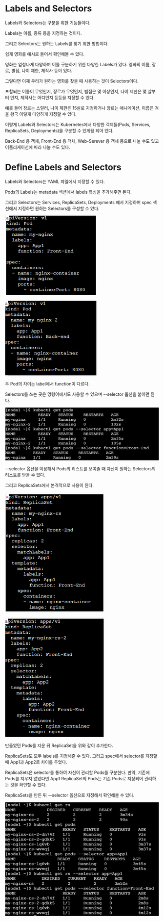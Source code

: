 # Labels and Selectors

Labels와 Selectors는 구분을 위한 기능들이다. 

Labels는 이름, 종류 등을 지정하는 것이다.

그리고 Selectors는 원하는 Labels를 찾기 위한 방법이다.

쉽게 영화를 예시로 들어서 확인해볼 수 있다.

영화는 엄청나게 다양하며 이를 구분하기 위한 다양한 Labels가 있다. 영화의 이름, 장르, 별점, 나이 제한, 제작사 등이 있다.

그렇다면 이제 우리가 원하는 영화를 찾을 때 사용하는 것이 Selectors이다.

포함되는 이름이 무엇인지, 장르가 무엇인지, 별점은 몇 이상인지, 나이 제한은 몇 살부터 인지, 제작사는 어디인지 등등을 지정할 수 있다.

예를 들어 장르는 스릴러, 나이 제한은 15살로 지정하거나 장르는 애니메이션, 이름은 겨울 왕국 이렇게 다양하게 지정할 수 있다.

이렇게 Labels와 Selectors는 Kubernetes에서 다양한 객체들(Pods, Services, ReplicaSets, Deployments)을 구분할 수 있게끔 되어 있다.

Back-End 용 객체, Front-End 용 객체, Web-Serever 용 객체 등으로 나눌 수도 있고 어플리케이션에 따라 나눌 수도 있다.

# Define Labels and Selectors

Labels와 Selectors는 YAML 파일에서 지정할 수 있다.

Pods의 Labels는 metadata 섹션에서 labels 특성을 추가해주면 된다. 

그리고 Selectors는 Services, ReplicaSets, Deployments 에서 지정하며 spec 섹션에서 지정하면 원하는 Selectors를 구성할 수 있다.

![image1](https://github.com/kjo26619/Certificated-Kubernetes-Administrator/blob/main/Chapter1/Image/label1.PNG)

![image2](https://github.com/kjo26619/Certificated-Kubernetes-Administrator/blob/main/Chapter1/Image/label2.PNG)

두 Pod의 차이는 label에서 function이 다르다. 

Selectors를 쓰는 곳은 명령어에서도 사용할 수 있으며 --selector 옵션을 붙이면 된다.

![image3](https://github.com/kjo26619/Certificated-Kubernetes-Administrator/blob/main/Chapter1/Image/label3.PNG)

--selector 옵션을 이용해서 Pods의 리스트를 보여줄 때 자신이 원하는 Selectors의 리스트를 받을 수 있다.

그리고 ReplicaSets에서 본격적으로 사용이 된다.

![image4](https://github.com/kjo26619/Certificated-Kubernetes-Administrator/blob/main/Chapter1/Image/label4.PNG)

![image5](https://github.com/kjo26619/Certificated-Kubernetes-Administrator/blob/main/Chapter1/Image/label5.PNG)

만들었던 Pods를 지운 뒤 ReplicaSet을 위와 같이 추가한다.

ReplicaSets도 모두 labels를 지정해줄 수 있다. 그리고 spec에서 selector를 지정할 때 App1과 App2로 차이를 두었다.

ReplicaSets은 selector를 통하여 자신이 관리할 Pods를 구분한다. 만약, 기존에 Pods를 지우지 않았다면 App1 ReplicaSet의 Pods는 기존 Pods로 지정되어 관리하는 것을 확인할 수 있다.

ReplicaSets을 만든 뒤 --selector 옵션으로 지정해서 확인해볼 수 있다.

![image6](https://github.com/kjo26619/Certificated-Kubernetes-Administrator/blob/main/Chapter1/Image/label6.PNG)

